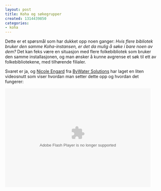 ```yaml
---
layout: post
title: Koha og søkegrupper
created: 1314439850
categories:
- koha
---
```

<p>Dette er et spørsmål som har dukket opp noen ganger: <em>Hvis flere bibliotek bruker den samme Koha-instansen, er det da mulig å søke i bare noen av dem?</em> Det kan feks være en situasjon med flere folkebibliotek som bruker den samme installasjonen, og man ønsker å kunne avgrense et søk til ett av folkebibliotekene, med tilhørende filialer.</p>

<p>Svaret er ja, og <a href="http://www.web2learning.net/">Nicole Engard</a> fra <a href="http://bywatersolutions.com/">ByWater Solutions</a> har laget en liten videosnutt som viser hvordan man setter dette opp og hvordan det fungerer:</p>

<embed src="http://blip.tv/play/ho8ags2iUAI" type="application/x-shockwave-flash" width="480" height="326" wmode="transparent" allowscriptaccess="always" allowfullscreen="true" ></embed>
